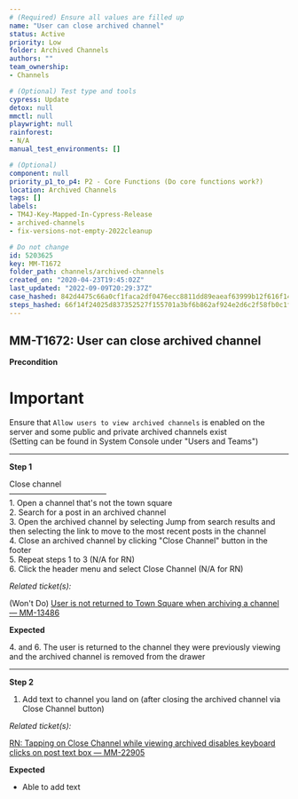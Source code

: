 ```yaml
---
# (Required) Ensure all values are filled up
name: "User can close archived channel"
status: Active
priority: Low
folder: Archived Channels
authors: ""
team_ownership: 
- Channels

# (Optional) Test type and tools
cypress: Update
detox: null
mmctl: null
playwright: null
rainforest: 
- N/A
manual_test_environments: []

# (Optional)
component: null
priority_p1_to_p4: P2 - Core Functions (Do core functions work?)
location: Archived Channels
tags: []
labels: 
- TM4J-Key-Mapped-In-Cypress-Release
- archived-channels
- fix-versions-not-empty-2022cleanup

# Do not change
id: 5203625
key: MM-T1672
folder_path: channels/archived-channels
created_on: "2020-04-23T19:45:02Z"
last_updated: "2022-09-09T20:29:37Z"
case_hashed: 842d4475c66a0cf1faca2df0476ecc8811dd89eaeaf63999b12f616f14fc06683f8c2da72430992e5ada02e06efb9228
steps_hashed: 66f14f24025d837352527f155701a3bf6b862af924e2d6c2f58fb0c1ffe6c4523de6103ed36bf27863632291848253f2
---
```


## MM-T1672: User can close archived channel

**Precondition**

# Important

Ensure that `Allow users to view archived channels` is enabled on the server and some public and private archived channels exist\
(Setting can be found in System Console under "Users and Teams")

---

**Step 1**

Close channel\
–––––––––––––––––––––––––\
1\. Open a channel that's not the town square\
2\. Search for a post in an archived channel\
3\. Open the archived channel by selecting Jump from search results and then selecting the link to move to the most recent posts in the channel\
4\. Close an archived channel by clicking "Close Channel" button in the footer\
5\. Repeat steps 1 to 3 (N/A for RN)\
6\. Click the header menu and select Close Channel (N/A for RN)

_Related ticket(s):_

(Won't Do) [User is not returned to Town Square when archiving a channel — MM-13486](https://mattermost.atlassian.net/browse/MM-13486)

**Expected**

4\. and 6. The user is returned to the channel they were previously viewing and the archived channel is removed from the drawer

---

**Step 2**

1. Add text to channel you land on (after closing the archived channel via Close Channel button)

_Related ticket(s):_

[RN: Tapping on Close Channel while viewing archived disables keyboard clicks on post text box — MM-22905](https://mattermost.atlassian.net/browse/MM-22905)

**Expected**

- Able to add text
